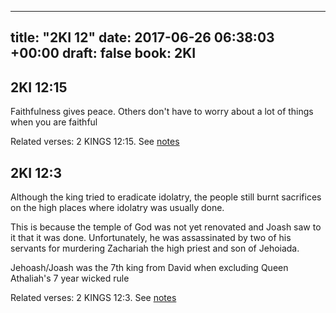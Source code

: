 
---
title: "2KI 12"
date: 2017-06-26 06:38:03 +00:00
draft: false
book: 2KI
---

## 2KI 12:15

Faithfulness gives peace. Others don't have to worry about a lot of things when you are faithful

Related verses: 2 KINGS 12:15. See [notes](https://my.bible.com/notes/2665925491240460374)


## 2KI 12:3

Although the king tried to eradicate idolatry, the people still burnt sacrifices on the high places where idolatry was usually done.

This is because the temple of God was not yet renovated and Joash saw to it that it was done. Unfortunately, he was assassinated by two of his servants for murdering Zachariah the high priest and son of Jehoiada.

Jehoash/Joash was the 7th king from David when excluding Queen Athaliah's 7 year wicked rule

Related verses: 2 KINGS 12:3. See [notes](https://my.bible.com/notes/2665922598898753606)

